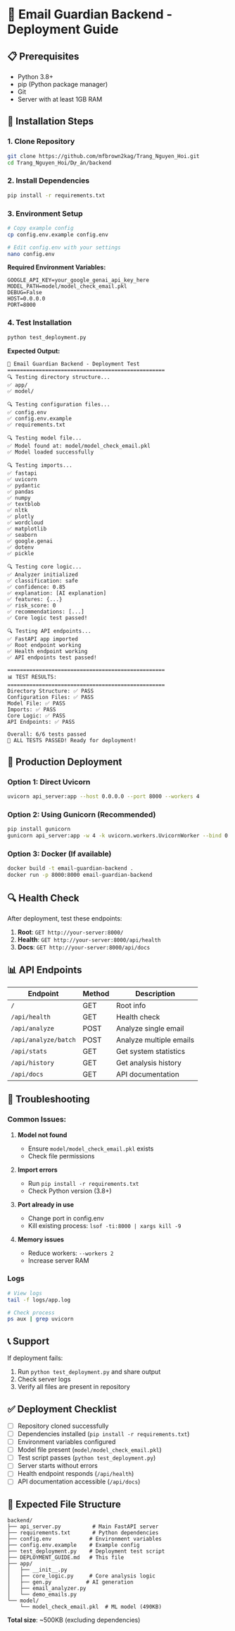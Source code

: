 # 🚀 Email Guardian Backend - Deployment Guide

## 📋 Prerequisites

- Python 3.8+ 
- pip (Python package manager)
- Git
- Server with at least 1GB RAM

## 🔧 Installation Steps

### 1. Clone Repository
```bash
git clone https://github.com/mfbrown2kag/Trang_Nguyen_Hoi.git
cd Trang_Nguyen_Hoi/Dự_án/backend
```

### 2. Install Dependencies
```bash
pip install -r requirements.txt
```

### 3. Environment Setup
```bash
# Copy example config
cp config.env.example config.env

# Edit config.env with your settings
nano config.env
```

**Required Environment Variables:**
```env
GOOGLE_API_KEY=your_google_genai_api_key_here
MODEL_PATH=model/model_check_email.pkl
DEBUG=False
HOST=0.0.0.0
PORT=8000
```

### 4. Test Installation
```bash
python test_deployment.py
```

**Expected Output:**
```
🚀 Email Guardian Backend - Deployment Test
==================================================
🔍 Testing directory structure...
✅ app/
✅ model/

🔍 Testing configuration files...
✅ config.env
✅ config.env.example
✅ requirements.txt

🔍 Testing model file...
✅ Model found at: model/model_check_email.pkl
✅ Model loaded successfully

🔍 Testing imports...
✅ fastapi
✅ uvicorn
✅ pydantic
✅ pandas
✅ numpy
✅ textblob
✅ nltk
✅ plotly
✅ wordcloud
✅ matplotlib
✅ seaborn
✅ google.genai
✅ dotenv
✅ pickle

🔍 Testing core logic...
✅ Analyzer initialized
✅ classification: safe
✅ confidence: 0.85
✅ explanation: [AI explanation]
✅ features: {...}
✅ risk_score: 0
✅ recommendations: [...]
✅ Core logic test passed!

🔍 Testing API endpoints...
✅ FastAPI app imported
✅ Root endpoint working
✅ Health endpoint working
✅ API endpoints test passed!

==================================================
📊 TEST RESULTS:
==================================================
Directory Structure: ✅ PASS
Configuration Files: ✅ PASS
Model File: ✅ PASS
Imports: ✅ PASS
Core Logic: ✅ PASS
API Endpoints: ✅ PASS

Overall: 6/6 tests passed
🎉 ALL TESTS PASSED! Ready for deployment!
```

## 🚀 Production Deployment

### Option 1: Direct Uvicorn
```bash
uvicorn api_server:app --host 0.0.0.0 --port 8000 --workers 4
```

### Option 2: Using Gunicorn (Recommended)
```bash
pip install gunicorn
gunicorn api_server:app -w 4 -k uvicorn.workers.UvicornWorker --bind 0.0.0.0:8000
```

### Option 3: Docker (If available)
```bash
docker build -t email-guardian-backend .
docker run -p 8000:8000 email-guardian-backend
```

## 🔍 Health Check

After deployment, test these endpoints:

1. **Root**: `GET http://your-server:8000/`
2. **Health**: `GET http://your-server:8000/api/health`
3. **Docs**: `GET http://your-server:8000/api/docs`

## 📊 API Endpoints

| Endpoint | Method | Description |
|----------|--------|-------------|
| `/` | GET | Root info |
| `/api/health` | GET | Health check |
| `/api/analyze` | POST | Analyze single email |
| `/api/analyze/batch` | POST | Analyze multiple emails |
| `/api/stats` | GET | Get system statistics |
| `/api/history` | GET | Get analysis history |
| `/api/docs` | GET | API documentation |

## 🔧 Troubleshooting

### Common Issues:

1. **Model not found**
   - Ensure `model/model_check_email.pkl` exists
   - Check file permissions

2. **Import errors**
   - Run `pip install -r requirements.txt`
   - Check Python version (3.8+)

3. **Port already in use**
   - Change port in config.env
   - Kill existing process: `lsof -ti:8000 | xargs kill -9`

4. **Memory issues**
   - Reduce workers: `--workers 2`
   - Increase server RAM

### Logs
```bash
# View logs
tail -f logs/app.log

# Check process
ps aux | grep uvicorn
```

## 📞 Support

If deployment fails:
1. Run `python test_deployment.py` and share output
2. Check server logs
3. Verify all files are present in repository

## ✅ Deployment Checklist

- [ ] Repository cloned successfully
- [ ] Dependencies installed (`pip install -r requirements.txt`)
- [ ] Environment variables configured
- [ ] Model file present (`model/model_check_email.pkl`)
- [ ] Test script passes (`python test_deployment.py`)
- [ ] Server starts without errors
- [ ] Health endpoint responds (`/api/health`)
- [ ] API documentation accessible (`/api/docs`)

## 🎯 Expected File Structure

```
backend/
├── api_server.py          # Main FastAPI server
├── requirements.txt       # Python dependencies
├── config.env            # Environment variables
├── config.env.example    # Example config
├── test_deployment.py    # Deployment test script
├── DEPLOYMENT_GUIDE.md   # This file
├── app/
│   ├── __init__.py
│   ├── core_logic.py     # Core analysis logic
│   ├── gen.py           # AI generation
│   ├── email_analyzer.py
│   └── demo_emails.py
└── model/
    └── model_check_email.pkl  # ML model (490KB)
```

**Total size**: ~500KB (excluding dependencies) 